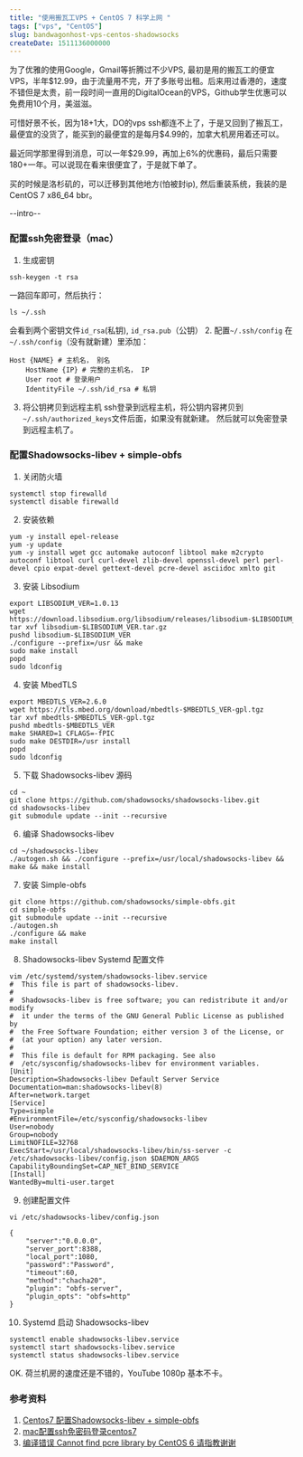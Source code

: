 ```yaml
---
title: "使用搬瓦工VPS + CentOS 7 科学上网 "
tags: ["vps", "CentOS"]
slug: bandwagonhost-vps-centos-shadowsocks
createDate: 1511136000000
---
```

为了优雅的使用Google，Gmail等折腾过不少VPS, 最初是用的搬瓦工的便宜VPS，半年$12.99，由于流量用不完，开了多账号出租。后来用过香港的，速度不错但是太贵，前一段时间一直用的DigitalOcean的VPS，Github学生优惠可以免费用10个月，美滋滋。

可惜好景不长，因为18+1大，DO的vps ssh都连不上了，于是又回到了搬瓦工，最便宜的没货了，能买到的最便宜的是每月$4.99的，加拿大机房用着还可以。

最近同学那里得到消息，可以一年$29.99，再加上6%的优惠码，最后只需要180+一年。可以说现在看来很便宜了，于是就下单了。

买的时候是洛杉矶的，可以迁移到其他地方(怕被封ip), 然后重装系统，我装的是CentOS 7 x86_64 bbr。

--intro--

### 配置ssh免密登录（mac）

1. 生成密钥
```
ssh-keygen -t rsa
```
一路回车即可，然后执行：
```
ls ~/.ssh
```
会看到两个密钥文件`id_rsa`(私钥), `id_rsa.pub`（公钥）
2. 配置`~/.ssh/config`
在`~/.ssh/config`（没有就新建）里添加：
```
Host {NAME} # 主机名， 别名
	HostName {IP} # 完整的主机名， IP
	User root # 登录用户
	IdentityFile ~/.ssh/id_rsa # 私钥
```
3. 将公钥拷贝到远程主机
ssh登录到远程主机，将公钥内容拷贝到`~/.ssh/authorized_keys`文件后面，如果没有就新建。
然后就可以免密登录到远程主机了。

### 配置Shadowsocks-libev + simple-obfs

1. 关闭防火墙
```
systemctl stop firewalld
systemctl disable firewalld
```
2. 安装依赖
```
yum -y install epel-release
yum -y update
yum -y install wget gcc automake autoconf libtool make m2crypto autoconf libtool curl curl-devel zlib-devel openssl-devel perl perl-devel cpio expat-devel gettext-devel pcre-devel asciidoc xmlto git
```
3. 安装 Libsodium
```
export LIBSODIUM_VER=1.0.13
wget https://download.libsodium.org/libsodium/releases/libsodium-$LIBSODIUM_VER.tar.gz
tar xvf libsodium-$LIBSODIUM_VER.tar.gz
pushd libsodium-$LIBSODIUM_VER
./configure --prefix=/usr && make
sudo make install
popd
sudo ldconfig
```
4. 安装 MbedTLS
```
export MBEDTLS_VER=2.6.0
wget https://tls.mbed.org/download/mbedtls-$MBEDTLS_VER-gpl.tgz
tar xvf mbedtls-$MBEDTLS_VER-gpl.tgz
pushd mbedtls-$MBEDTLS_VER
make SHARED=1 CFLAGS=-fPIC
sudo make DESTDIR=/usr install
popd
sudo ldconfig
```
5. 下载 Shadowsocks-libev 源码
```
cd ~
git clone https://github.com/shadowsocks/shadowsocks-libev.git
cd shadowsocks-libev
git submodule update --init --recursive
```
6. 编译 Shadowsocks-libev
```
cd ~/shadowsocks-libev
./autogen.sh && ./configure --prefix=/usr/local/shadowsocks-libev && make && make install
```
7. 安装 Simple-obfs
```
git clone https://github.com/shadowsocks/simple-obfs.git
cd simple-obfs
git submodule update --init --recursive
./autogen.sh
./configure && make
make install
```
8. Shadowsocks-libev Systemd 配置文件
```
vim /etc/systemd/system/shadowsocks-libev.service
#  This file is part of shadowsocks-libev.
#
#  Shadowsocks-libev is free software; you can redistribute it and/or modify
#  it under the terms of the GNU General Public License as published by
#  the Free Software Foundation; either version 3 of the License, or
#  (at your option) any later version.
#
#  This file is default for RPM packaging. See also
#  /etc/sysconfig/shadowsocks-libev for environment variables.
[Unit]
Description=Shadowsocks-libev Default Server Service
Documentation=man:shadowsocks-libev(8)
After=network.target
[Service]
Type=simple
#EnvironmentFile=/etc/sysconfig/shadowsocks-libev
User=nobody
Group=nobody
LimitNOFILE=32768
ExecStart=/usr/local/shadowsocks-libev/bin/ss-server -c /etc/shadowsocks-libev/config.json $DAEMON_ARGS
CapabilityBoundingSet=CAP_NET_BIND_SERVICE
[Install]
WantedBy=multi-user.target
```
9. 创建配置文件
```
vi /etc/shadowsocks-libev/config.json

{
    "server":"0.0.0.0",
    "server_port":8388,
    "local_port":1080,
    "password":"Password",
    "timeout":60,
    "method":"chacha20",
    "plugin": "obfs-server",
    "plugin_opts": "obfs=http"
}
```
10.  Systemd 启动 Shadowsocks-libev
```
systemctl enable shadowsocks-libev.service
systemctl start shadowsocks-libev.service
systemctl status shadowsocks-libev.service
```
OK. 荷兰机房的速度还是不错的，YouTube 1080p 基本不卡。

### 参考资料

1. [Centos7 配置Shadowsocks-libev + simple-obfs](https://www.sundayle.com/2017/10/24/shadowsocks-libev/)
2. [mac配置ssh免密码登录centos7](http://blog.csdn.net/xiaomengxiaoqiu/article/details/76408329)
3. [编译错误 Cannot find pcre library by CentOS 6 请指教谢谢](https://www.v2ex.com/t/325885)